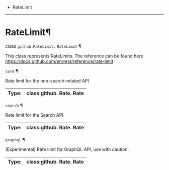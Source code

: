   + RateLimit

* * *
# RateLimit¶

_class_ `github.RateLimit.`  `RateLimit` ¶

This class represents RateLimits. The reference can be found here https://docs.github.com/en/rest/reference/rate-limit

`core` ¶

Rate limit for the non-search-related API

Type:| class:github. Rate. Rate
---|---

`search` ¶

Rate limit for the Search API.

Type:| class:github. Rate. Rate
---|---

`graphql` ¶

(Experimental) Rate limit for GraphQL API, use with caution.

Type:| class:github. Rate. Rate
---|---
